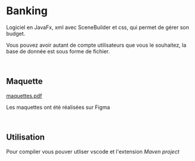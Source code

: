 # Banking
<p>Logiciel en JavaFx, xml avec SceneBuilder et css, qui permet de gérer son budget. </p>
<p>Vous pouvez avoir autant de compte utilisateurs que vous le souhaitez, la base de donnée est sous forme de fichier.</p>
</br>

## Maquette
<a href="Maquette Banking.pdf">maquettes.pdf</a>
<p>Les maquettes ont été réalisées sur Figma</p>
<br/>

## Utilisation
<p>Pour compiler vous pouver utliser vscode et l'extension <em>Maven project</em></p>
